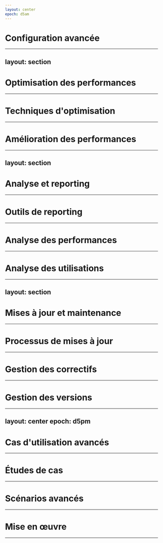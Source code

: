 ```yaml
---
layout: center
epoch: d5am
---
```


# Configuration avancée

---
layout: section
---

# Optimisation des performances

---

# Techniques d'optimisation

---

# Amélioration des performances

---
layout: section
---

# Analyse et reporting

---

# Outils de reporting

---

# Analyse des performances

---

# Analyse des utilisations

---
layout: section
---

# Mises à jour et maintenance

---

# Processus de mises à jour

---

# Gestion des correctifs

---

# Gestion des versions

---
layout: center
epoch: d5pm
---

# Cas d'utilisation avancés

---

# Études de cas

---

# Scénarios avancés

---

# Mise en œuvre

---
